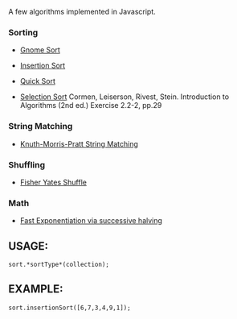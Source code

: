 A few algorithms implemented in Javascript.

### Sorting

* [Gnome Sort](http://en.wikipedia.org/wiki/Gnome_sort)

* [Insertion Sort](http://en.wikipedia.org/wiki/Insertion_sort)

* [Quick Sort](http://en.wikipedia.org/wiki/Quicksort)

*	[Selection Sort](http://en.wikipedia.org/wiki/Selection_sort)
  Cormen, Leiserson, Rivest, Stein. Introduction to Algorithms (2nd ed.)
  Exercise 2.2-2, pp.29

### String Matching

* [Knuth-Morris-Pratt String Matching](http://en.wikipedia.org/wiki/Knuth%E2%80%93Morris%E2%80%93Pratt_algorithm)

### Shuffling

* [Fisher Yates
  Shuffle](http://en.wikipedia.org/wiki/Fisher%E2%80%93Yates_shuffle)

### Math

* [Fast Exponentiation via successive
  halving](http://mitpress.mit.edu/sicp/full-text/sicp/book/node18.html)


## USAGE:

	sort.*sortType*(collection);

## EXAMPLE:

	sort.insertionSort([6,7,3,4,9,1]);
